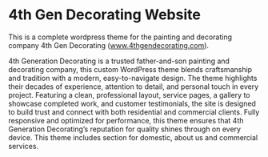 # 4th Gen Decorating Website

This is a complete wordpress theme for the painting and decorating company 4th Gen Decorating (www.4thgendecorating.com).

4th Generation Decorating is a trusted father-and-son painting and decorating company, this custom WordPress theme blends craftsmanship and tradition with a modern, easy-to-navigate design. The theme highlights their decades of experience, attention to detail, and personal touch in every project. Featuring a clean, professional layout, service pages, a gallery to showcase completed work, and customer testimonials, the site is designed to build trust and connect with both residential and commercial clients. Fully responsive and optimized for performance, this theme ensures that 4th Generation Decorating’s reputation for quality shines through on every device. This theme includes section for domestic, about us and commercial services.